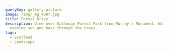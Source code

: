```yaml
---
queryKey: gallery-picture
image: /img/_mg_4087.jpg
title: Forest Drive
description: View over Galloway Forest Park from Murray's Monument. With low
  evening sun and haze through the trees.
tags:
  - Scotland
  - Landscape
---
```

